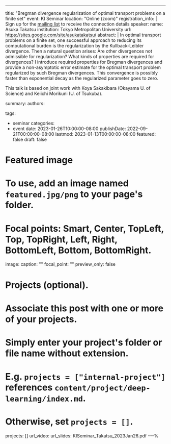 ---
title: "Bregman divergence regularization of optimal transport problems on a finite set"
event: KI Seminar
location: "Online (zoom)"
registration_info: |
  Sign up for the [mailing list](https://math.us8.list-manage.com/subscribe/post?u=c9cc3beec9fa57d7299ac161c&id=845fe9abdc) to receive the connection details
speaker:
  name: Asuka Takatsu
  institution: Tokyo Metropolitan University
  url: https://sites.google.com/site/asukatakatsu/
abstract: |
  In optimal transport problems on a finite set, one successful approach to reducing its computational burden 
  is the regularization by the Kullback-Leibler divergence. Then a natural question arises: Are other divergences 
  not admissible for regularization? What kinds of properties are required for divergences? I introduce required 
  properties for Bregman divergences and provide a non-asymptotic error estimate for the optimal transport problem 
  regularized by such Bregman divergences. This convergence is possibly faster than exponential decay as the 
  regularized parameter goes to zero. 

  This talk is based on joint work with Koya Sakakibara (Okayama U. of Science) and Keiichi Morikuni (U. of Tsukuba).

summary:
authors:

tags:
  - seminar
categories:
  - event
date: 2023-01-26T10:00:00-08:00
publishDate: 2022-09-21T00:00:00-08:00
lastmod: 2023-01-13T00:00:00-08:00
featured: false
draft: false

# Featured image
# To use, add an image named `featured.jpg/png` to your page's folder.
# Focal points: Smart, Center, TopLeft, Top, TopRight, Left, Right, BottomLeft, Bottom, BottomRight.
image:
  caption: ""
  focal_point: ""
  preview_only: false

# Projects (optional).
#   Associate this post with one or more of your projects.
#   Simply enter your project's folder or file name without extension.
#   E.g. `projects = ["internal-project"]` references `content/project/deep-learning/index.md`.
#   Otherwise, set `projects = []`.
projects: []
url_video: 
url_slides: KISeminar_Takatsu_2023Jan26.pdf
---%  
